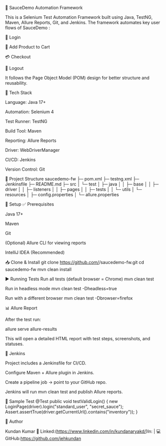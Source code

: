 🧪 SauceDemo Automation Framework

This is a Selenium Test Automation Framework built using Java, TestNG, Maven, Allure Reports, Git, and Jenkins.
The framework automates key user flows of SauceDemo
:

🔐 Login

🛒 Add Product to Cart

💳 Checkout

🚪 Logout

It follows the Page Object Model (POM) design for better structure and reusability.

🧰 Tech Stack

Language: Java 17+

Automation: Selenium 4

Test Runner: TestNG

Build Tool: Maven

Reporting: Allure Reports

Driver: WebDriverManager

CI/CD: Jenkins

Version Control: Git

📂 Project Structure
saucedemo-fw
├─ pom.xml
├─ testng.xml
├─ Jenkinsfile
├─ README.md
├─ src
│  └─ test
│     ├─ java
│     │  ├─ base
│     │  ├─ driver
│     │  ├─ listeners
│     │  ├─ pages
│     │  ├─ tests
│     │  └─ utils
│     └─ resources
│        ├─ config.properties
│        └─ allure.properties

🧭 Setup
✅ Prerequisites

Java 17+

Maven

Git

(Optional) Allure CLI for viewing reports

IntelliJ IDEA (Recommended)

📥 Clone & Install
git clone https://github.com/<your-username>/saucedemo-fw.git
cd saucedemo-fw
mvn clean install

▶️ Running Tests
Run all tests (default browser = Chrome)
mvn clean test

Run in headless mode
mvn clean test -Dheadless=true

Run with a different browser
mvn clean test -Dbrowser=firefox

📊 Allure Report

After the test run:

allure serve allure-results


This will open a detailed HTML report with test steps, screenshots, and statuses.

🤖 Jenkins

Project includes a Jenkinsfile for CI/CD.

Configure Maven + Allure plugin in Jenkins.

Create a pipeline job → point to your GitHub repo.

Jenkins will run mvn clean test and publish Allure reports.

🧪 Sample Test
@Test
public void testValidLogin() {
new LoginPage(driver).login("standard_user", "secret_sauce");
Assert.assertTrue(driver.getCurrentUrl().contains("inventory"));
}

🙌 Author

Kundan Kumar
🔗 Linked:(https://www.linkedin.com/in/kundanaryakd/)In: 
| 💻 GitHub:https://github.com/jehkundan